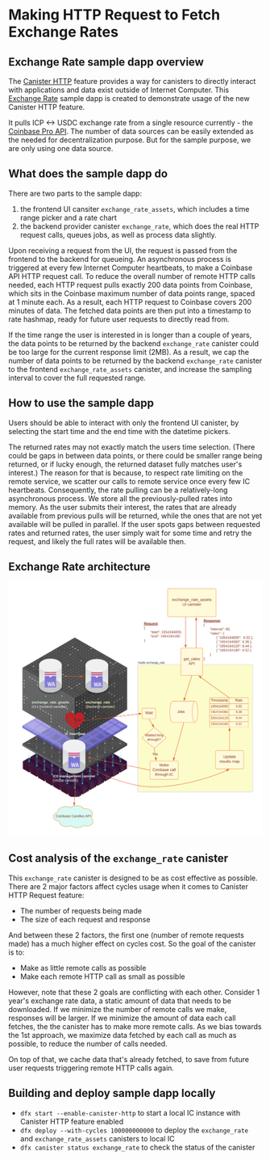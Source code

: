 # Making HTTP Request to Fetch Exchange Rates

## Exchange Rate sample dapp overview

The [Canister HTTP](https://internetcomputer.org/docs/current/developer-docs/build/using-an-agent#canister-http-interface) feature provides a way for canisters to directly interact with
applications and data exist outside of Internet Computer. This [Exchange Rate](https://github.com/dfinity/examples/tree/master/rust/exchange_rate) sample dapp is created to demonstrate usage of the new Canister HTTP feature.

It pulls ICP <-> USDC exchange rate from a single resource currently - the [Coinbase Pro API](https://api.pro.coinbase.com/products/ICP-USD/candles). The number of data sources can be easily extended as the needed for 
decentralization purpose. But for the sample purpose, we are only using one data source.

## What does the sample dapp do
There are two parts to the sample dapp:
1. the frontend UI cansiter `exchange_rate_assets`, which includes a time range picker and a rate chart
2. the backend provider canister `exchange_rate`, which does the real HTTP request calls, queues jobs, as well
as process data slightly.

Upon receiving a request from the UI, the request is passed from the frontend to the backend for queueing. 
An asynchronous process is triggered at every few Internet Computer heartbeats, to make a Coinbase API HTTP
request call. To reduce the overall number of remote HTTP calls needed, each HTTP request pulls exactly 200 data 
points from Coinbase, which sits in the Coinbase maximum number of data points range, spaced at 1 minute each.
As a result, each HTTP request to Coinbase covers 200 minutes of data. The fetched data points are then put into
a timestamp to rate hashmap, ready for future user requests to directly read from.

If the time range the user is interested in is longer than a couple of years, the data points to be returned
by the backend `exchange_rate` canister could be too large for the current response limit (2MB).
As a result, we cap the number of data points to be returned by the backend `exchange_rate` canister to
the frontend `exchange_rate_assets` canister, and increase the sampling interval to cover the full requested range.

## How to use the sample dapp

Users should be able to interact with only the frontend UI canister, by selecting the start time 
and the end time with the datetime pickers.

The returned rates may not exactly match the users time selection. (There could be gaps in between
data points, or there could be smaller range being returned, or if lucky enough, the returned
dataset fully matches user's interest.) The reason for that is because, to respect rate limiting
on the remote service, we scatter our calls to remote service once every few IC heartbeats.
Consequently, the rate pulling can be a relatively-long asynchronous process. We store all the
previously-pulled rates into memory. As the user submits their interest, the rates that are already
available from previous pulls will be returned, while the ones that are not yet available will be
pulled in parallel. If the user spots gaps between requested rates and returned rates, the user
simply wait for some time and retry the request, and likely the full rates will be available then.

## Exchange Rate architecture
![Architecture overview diagram of the Exchange Rate dapp](_attachments/exchange_rate_arch.png)

## Cost analysis of the `exchange_rate` canister
This `exchange_rate` canister is designed to be as cost effective as possible. There are 2 major factors
affect cycles usage when it comes to Canister HTTP Request feature:
- The number of requests being made
- The size of each request and response

And between these 2 factors, the first one (number of remote requests made) has a much higher
effect on cycles cost. So the goal of the canister is to:
- Make as little remote calls as possible
- Make each remote HTTP call as small as possible

However, note that these 2 goals are conflicting with each other. Consider 1 year's exchange rate
data, a static amount of data that needs to be downloaded. If we minimize the number of remote calls we make,
responses will be larger. If we minimize the amount of data each call fetches, the
the canister has to make more remote calls. As we bias towards the 1st approach, we
maximize data fetched by each call as much as possible, to reduce the number of calls needed.

On top of that, we cache data that's already fetched, to save from future user requests
triggering remote HTTP calls again.

## Building and deploy sample dapp locally

- `dfx start --enable-canister-http` to start a local IC instance with Canister HTTP feature enabled
- `dfx deploy --with-cycles 100000000000` to deploy the `exchange_rate` and `exchange_rate_assets`
  canisters to local IC
- `dfx canister status exchange_rate` to check the status of the canister
